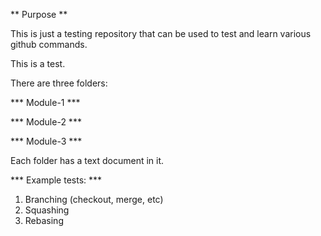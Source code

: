 ** Purpose **

This is just a testing repository that can be used to test and learn various github commands. 

This is a test.

There are three folders:

*** Module-1 ***

*** Module-2 ***

*** Module-3 ***

Each folder has a text document in it. 

*** Example tests: ***
1. Branching (checkout, merge, etc)
2. Squashing
3. Rebasing